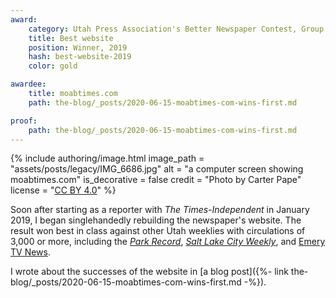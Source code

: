 ```yaml
---
award:
    category: Utah Press Association's Better Newspaper Contest, Group 2
    title: Best website
    position: Winner, 2019
    hash: best-website-2019
    color: gold

awardee:
    title: moabtimes.com
    path: the-blog/_posts/2020-06-15-moabtimes-com-wins-first.md

proof:
    path: the-blog/_posts/2020-06-15-moabtimes-com-wins-first.md
---
```


{% include authoring/image.html
    image_path = "assets/posts/legacy/IMG_6686.jpg"
    alt = "a computer screen showing moabtimes.com"
    is_decorative = false
    credit = "Photo by Carter Pape"
    license = "[CC BY 4.0](https://creativecommons.org/licenses/by/4.0/)"
%}

Soon after starting as a reporter with _The Times-Independent_ in January 2019, I began singlehandedly rebuilding the newspaper's website. The result won best in class against other Utah weeklies with circulations of 3,000 or more, including the [_Park Record_](https://www.parkrecord.com), [_Salt Lake City Weekly_](https://www.cityweekly.net), and [Emery TV News](https://etvnews.com).

I wrote about the successes of the website in [a blog post]({%- link the-blog/_posts/2020-06-15-moabtimes-com-wins-first.md -%}).
